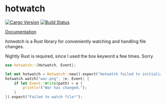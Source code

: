 # hotwatch

[![Cargo Version](http://meritbadge.herokuapp.com/hotwatch)](https://crates.io/crates/hotwatch)
[![Build Status](https://travis-ci.org/francesca64/hotwatch.svg?branch=master)](https://travis-ci.org/francesca64/hotwatch)

[Documentation](https://francesca64.github.io/hotwatch/docs/hotwatch)

*hotwatch* is a Rust library for conveniently watching and handling file changes.

Nightly Rust is required, since I used the box keyword a few times. Sorry.

```rust
use hotwatch::{Hotwatch, Event};

let mut hotwatch = Hotwatch::new().expect("Hotwatch failed to initialize.");
hotwatch.watch("war.png", |e: Event| {
    if let Event::Write(path) = e {
        println!("War has changed.");
    }
}).expect("Failed to watch file!");
```
